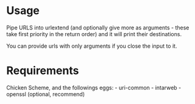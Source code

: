 # Usage
Pipe URLS into urlextend (and optionally give more as arguments - these take first priority in the return order) and it will print their destinations.  

You can provide urls with only arguments if you close the input to it.

# Requirements
Chicken Scheme, and the followings eggs:
    - uri-common
    - intarweb
    - openssl (optional, recommend)

